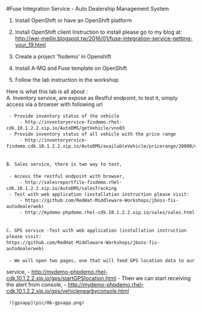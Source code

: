 #Fuse Integration Service - Auto Dealership Management System

 
1. Install OpenShift or have an OpenShift platform 
2. Install OpenShift client
   Instruction to install please go to my blog at:
   http://wei-meilin.blogspot.tw/2016/01/fuse-integration-service-getting-your_19.html

3. Create a project 'fisdemo' in Openshift	

4. Install A-MQ and Fuse template on OpenShift 

5. Follow the lab instruction in the workshop


Here is what this lab is all about : 	
	A. Inventory service, are expose as Restful endpoint, to test it, simply access via a browser with following url
	
	 - Provide inventory status of the vehicle
		 - http://inventoryervice-fisdemo.rhel-cdk.10.1.2.2.xip.io/AutoDMS/getVehicle/vno03
	 - Provide inventory status of all vehicle with the price range
		 - http://inventoryervice-fisdemo.cdk.10.1.2.2.xip.io/AutoDMS/availableVehicle/pricerange/20000/40000

	
	B. Sales service, there is two way to test,
	
	 - Access the restful endpoint with browser,
		 - http://salesreportfile-fisdemo.rhel-cdk.10.1.2.2.xip.io/AutoDMS/salesTracking
	 - Test with web application (installation instruction please visit:
		 - https://github.com/RedHat-Middleware-Workshops/jboss-fis-autodealerweb)
		 - http://mydemo-phpdemo.rhel-cdk.10.1.2.2.xip.io/sales/sales.html

	  
	C. GPS service -Test with web application (installation instruction please visit:
	https://github.com/RedHat-Middleware-Workshops/jboss-fis-autodealerweb)
	
	 - We will open two pages, one that will feed GPS location data to our
   service,
		 - http://mydemo-phpdemo.rhel-cdk.10.1.2.2.xip.io/gps/startGPSlocation.html
	 - Then we can start receiving the alert from console,
		 - http://mydemo-phpdemo.rhel-cdk.10.1.2.2.xip.io/gps/vehiclenearbyconsole.html

	 ![gpsapp](pic/06-gpsapp.png)

		



